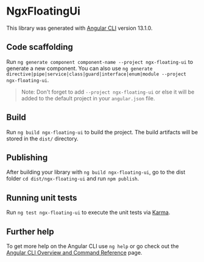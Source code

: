 # NgxFloatingUi

This library was generated with [Angular CLI](https://github.com/angular/angular-cli) version 13.1.0.

## Code scaffolding

Run `ng generate component component-name --project ngx-floating-ui` to generate a new component. You can also use `ng generate directive|pipe|service|class|guard|interface|enum|module --project ngx-floating-ui`.
> Note: Don't forget to add `--project ngx-floating-ui` or else it will be added to the default project in your `angular.json` file. 

## Build

Run `ng build ngx-floating-ui` to build the project. The build artifacts will be stored in the `dist/` directory.

## Publishing

After building your library with `ng build ngx-floating-ui`, go to the dist folder `cd dist/ngx-floating-ui` and run `npm publish`.

## Running unit tests

Run `ng test ngx-floating-ui` to execute the unit tests via [Karma](https://karma-runner.github.io).

## Further help

To get more help on the Angular CLI use `ng help` or go check out the [Angular CLI Overview and Command Reference](https://angular.io/cli) page.
